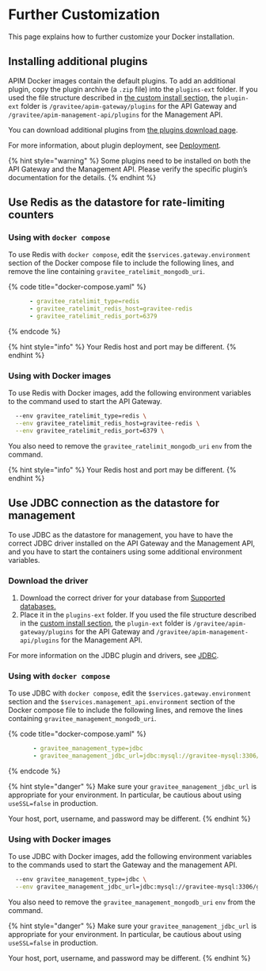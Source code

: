 # Further Customization

This page explains how to further customize your Docker installation.

## Installing additional plugins

APIM Docker images contain the default plugins. To add an additional plugin, copy the plugin archive (a `.zip` file) into the `plugins-ext` folder. If you used the file structure described in [the custom install section](custom-install-with-docker-compose.md), the `plugin-ext` folder is `/gravitee/apim-gateway/plugins` for the API Gateway and `/gravitee/apim-management-api/plugins` for the Management API.

You can download additional plugins from [the plugins download page](https://download.gravitee.io/#graviteeio-apim/plugins/).

For more information, about plugin deployment, see [Deployment](../../../overview/plugins.md#deployment).

{% hint style="warning" %}
Some plugins need to be installed on both the API Gateway and the Management API. Please verify the specific plugin’s documentation for the details.
{% endhint %}

## Use Redis as the datastore for rate-limiting counters

### Using with `docker compose`

To use Redis with `docker compose`, edit the `$services.gateway.environment` section of the Docker compose file to include the following lines, and remove the line containing `gravitee_ratelimit_mongodb_uri`.

{% code title="docker-compose.yaml" %}
```yaml
      - gravitee_ratelimit_type=redis
      - gravitee_ratelimit_redis_host=gravitee-redis
      - gravitee_ratelimit_redis_port=6379
```
{% endcode %}

{% hint style="info" %}
Your Redis host and port may be different.
{% endhint %}

### Using with Docker images

To use Redis with Docker images, add the following environment variables to the command used to start the API Gateway.

```sh
  --env gravitee_ratelimit_type=redis \
  --env gravitee_ratelimit_redis_host=gravitee-redis \
  --env gravitee_ratelimit_redis_port=6379 \
```

You also need to remove the `gravitee_ratelimit_mongodb_uri` `env` from the command.

{% hint style="info" %}
Your Redis host and port may be different.
{% endhint %}

## Use JDBC connection as the datastore for management

To use JDBC as the datastore for management, you have to have the correct JDBC driver installed on the API Gateway and the Management API, and you have to start the containers using some additional environment variables.

### Download the driver

1. Download the correct driver for your database from [Supported databases.](../../configuration/repositories/#supported-databases)
2. Place it in the `plugins-ext` folder. If you used the file structure described in the [custom install section](custom-install-with-docker-compose.md), the `plugin-ext` folder is `/gravitee/apim-gateway/plugins` for the API Gateway and `/gravitee/apim-management-api/plugins` for the Management API.

For more information on the JDBC plugin and drivers, see [JDBC](../../configuration/repositories/#jdbc).

### Using with `docker compose`

To use JDBC with `docker compose`, edit the `$services.gateway.environment` section and the `$services.management_api.environment` section of the Docker compose file to include the following lines, and remove the lines containing `gravitee_management_mongodb_uri`.

{% code title="docker-compose.yaml" %}
```yaml
       - gravitee_management_type=jdbc
       - gravitee_management_jdbc_url=jdbc:mysql://gravitee-mysql:3306/gravitee?useSSL=false&user=mysql_users&password=mysql_password
```
{% endcode %}

{% hint style="danger" %}
Make sure your `gravitee_management_jdbc_url` is appropriate for your environment. In particular, be cautious about using `useSSL=false` in production.

Your host, port, username, and password may be different.
{% endhint %}

### Using with Docker images

To use JDBC with Docker images, add the following environment variables to the commands used to start the Gateway and the management API.

```sh
  --env gravitee_management_type=jdbc \
  --env gravitee_management_jdbc_url=jdbc:mysql://gravitee-mysql:3306/gravitee?useSSL=false&user=mysql_users&password=mysql_password \
```

You also need to remove the `gravitee_management_mongodb_uri` `env` from the command.

{% hint style="danger" %}
Make sure your `gravitee_management_jdbc_url` is appropriate for your environment. In particular, be cautious about using `useSSL=false` in production.

Your host, port, username, and password may be different.
{% endhint %}
